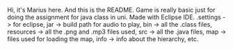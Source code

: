 Hi, it's Marius here. And this is the README.
Game is really basic just for doing the assignment for java class in uni.
Made with Eclipse IDE.
.settings -> for eclipse,
jar -> build path for audio to play,
bin -> all the .class files,
resources -> all the .png and .mp3 files used,
src -> all the .java files,
map -> files used for loading the map,
info -> info about the hierarchy, etc.
